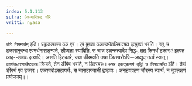 ```yaml
---
index: 5.1.113
sutra: ऐकागारिकट् चौरे
vritti: nyasa

---
```

`चौरे नियमार्थम्` इति। प्रकृतत्वाच्च ठञ एव। एवं ब्रुवता ठञान्तमेतन्निपात्यत इत्युक्तं भवति।
ननु च टकारानुबन्ध एवमर्थमासङ्ग्यते, ङीव्यता स्यादिति, स चात्र ठञन्तत्वादेव सिद्धः, तत् किमर्थं टकारः? इत्यत आह--`टकारः` इत्यादि। असति हिटकारे, यथा ङीब्भवति तथा ञित्स्वरोऽपि--आद्युदात्तत्वं स्यात्। `कार्यावधारणार्थष्टकारः` क्रियते, तेन ङीबेव भवति, न ञित्स्वरः। `अपर इकट्प्रत्ययं वृद्धिं च निपातयन्ति` इति। तेषां ङीबर्थ एव टकारः। एकश्बदोऽसहायर्थः, स चासहायवाची द्रष्टव्यः। असहयग्रहणं चौरस्य स्वार्थे, न तूपलक्षणं प्रयोजनम्।।